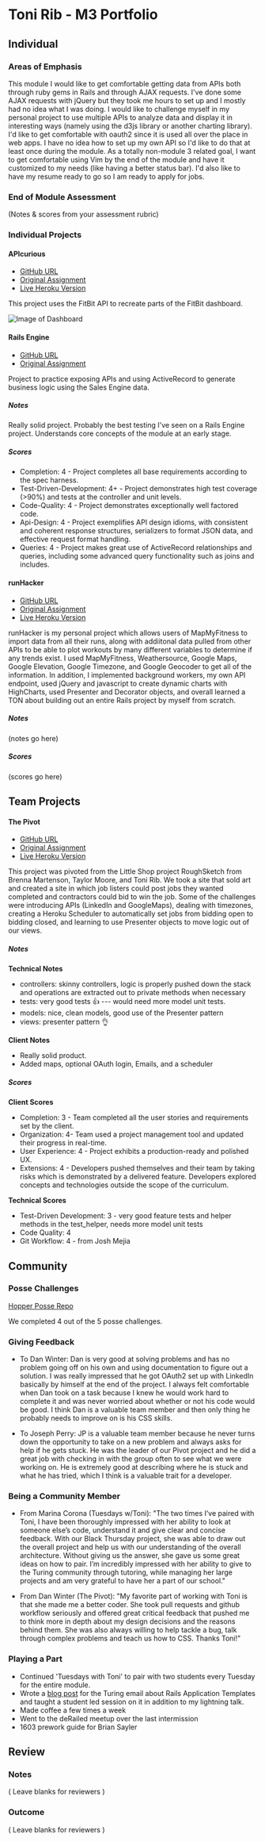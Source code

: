 # Toni Rib - M3 Portfolio

## Individual

### Areas of Emphasis

This module I would like to get comfortable getting data from APIs both through ruby gems in Rails and through AJAX requests. I've done some AJAX requests with jQuery but they took me hours to set up and I mostly had no idea what I was doing. I would like to challenge myself in my personal project to use multiple APIs to analyze data and display it in interesting ways (namely using the d3js library or another charting library). I'd like to get comfortable with oauth2 since it is used all over the place in web apps. I have no idea how to set up my own API so I'd like to do that at least once during the module. As a totally non-module 3 related goal, I want to get comfortable using Vim by the end of the module and have it customized to my needs (like having a better status bar). I'd also like to have my resume ready to go so I am ready to apply for jobs.

### End of Module Assessment

(Notes & scores from your assessment rubric)

### Individual Projects

#### APIcurious

* [GitHub URL](https://github.com/ToniRib/apicurious)
* [Original Assignment](https://github.com/turingschool/lesson_plans/blob/master/ruby_03-professional_rails_applications/apicurious.md)
* [Live Heroku Version](http://apicurious-fitbit.herokuapp.com/)

This project uses the FitBit API to recreate parts of the FitBit dashboard.

![Image of Dashboard](https://github.com/ToniRib/apicurious/raw/master/app/assets/images/APIcurious_dashboard.png)

#### Rails Engine

* [GitHub URL](https://github.com/ToniRib/rails_engine)
* [Original Assignment](https://github.com/turingschool/lesson_plans/blob/master/ruby_03-professional_rails_applications/rails_engine.md)

Project to practice exposing APIs and using ActiveRecord to generate business logic using the Sales Engine data.

##### Notes

Really solid project. Probably the best testing I've seen on a Rails Engine project. Understands core concepts of the module at an early stage.

##### Scores

* Completion: 4 - Project completes all base requirements according to the spec harness.
* Test-Driven-Development: 4+ - Project demonstrates high test coverage (>90%) and tests at the controller and unit levels.
* Code-Quality: 4 - Project demonstrates exceptionally well factored code.
* Api-Design: 4 - Project exemplifies API design idioms, with consistent and coherent response structures, serializers to format JSON data, and effective request format handling.
* Queries: 4 - Project makes great use of ActiveRecord relationships and queries, including some advanced query functionality such as joins and includes.

#### runHacker

* [GitHub URL](https://github.com/ToniRib/run_hacker)
* [Original Assignment](https://github.com/turingschool/lesson_plans/blob/master/ruby_03-professional_rails_applications/self_directed_project.md)
* [Live Heroku Version](https://run-hacker.herokuapp.com/)

runHacker is my personal project which allows users of MapMyFitness to import data from all their runs, along with addiitonal data pulled from other APIs to be able to plot workouts by many different variables to determine if any trends exist. I used MapMyFitness, Weathersource, Google Maps, Google Elevation, Google Timezone, and Google Geocoder to get all of the information. In addition, I implemented background workers, my own API endpoint, used jQuery and javascript to create dynamic charts with HighCharts, used Presenter and Decorator objects, and overall learned a TON about building out an entire Rails project by myself from scratch.

##### Notes

(notes go here)

##### Scores

(scores go here)

## Team Projects

#### The Pivot

* [GitHub URL](https://github.com/jwperry/the_pivot)
* [Original Assignment](https://github.com/turingschool/lesson_plans/blob/master/ruby_03-professional_rails_applications/the_pivot.md)
* [Live Heroku Version](https://freelancer-for-you.herokuapp.com/)

This project was pivoted from the Little Shop project RoughSketch from Brenna Martenson, Taylor Moore, and Toni Rib. We took a site that sold art and created a site in which job listers could post jobs they wanted completed and contractors could bid to win the job. Some of the challenges were introducing APIs (LinkedIn and GoogleMaps), dealing with timezones, creating a Heroku Scheduler to automatically set jobs from bidding open to bidding closed, and learning to use Presenter objects to move logic out of our views.

##### Notes

__Technical Notes__

* controllers: skinny controllers, logic is properly pushed down the stack and operations are extracted out to private methods when necessary
* tests: very good tests :thumbsup: --- would need more model unit tests.
* models: nice, clean models, good use of the Presenter pattern
* views: presenter pattern :ok_hand:

__Client Notes__

* Really solid product.
* Added maps, optional OAuth login, Emails, and a scheduler

##### Scores

__Client Scores__

* Completion: 3 - Team completed all the user stories and requirements set by the client.
* Organization: 4-  Team used a project management tool and updated their progress in real-time.
* User Experience: 4 - Project exhibits a production-ready and polished UX.
* Extensions: 4 - Developers pushed themselves and their team by taking risks which is demonstrated by a delivered feature. Developers explored concepts and technologies outside the scope of the curriculum.

__Technical Scores__

* Test-Driven Development: 3 - very good feature tests and helper methods in the test_helper, needs more model unit tests
* Code Quality: 4
* Git Workflow: 4 - from Josh Mejia

## Community

### Posse Challenges

[Hopper Posse Repo](https://github.com/ToniRib/posse_challenges)

We completed 4 out of the 5 posse challenges.

### Giving Feedback

* To Dan Winter: Dan is very good at solving problems and has no problem going off on his own and using documentation to figure out a solution. I was really impressed that he got OAuth2 set up with LinkedIn basically by himself at the end of the project. I always felt comfortable when Dan took on a task because I knew he would work hard to complete it and was never worried about whether or not his code would be good. I think Dan is a valuable team member and then only thing he probably needs to improve on is his CSS skills.

* To Joseph Perry: JP is a valuable team member because he never turns down the opportunity to take on a new problem and always asks for help if he gets stuck. He was the leader of our Pivot project and he did a great job with checking in with the group often to see what we were working on. He is extremely good at describing where he is stuck and what he has tried, which I think is a valuable trait for a developer.

### Being a Community Member

* From Marina Corona (Tuesdays w/Toni): "The two times I’ve paired with Toni, I have been thoroughly impressed with her ability to look at someone else’s code, understand it and give clear and concise feedback.  With our Black Thursday project, she was able to draw out the overall project and help us with our understanding of the overall architecture.  Without giving us the answer, she gave us some great ideas on how to pair.  I’m incredibly impressed with her ability to give to the Turing community through tutoring, while managing her large projects and am very grateful to have her a part of our school."

* From Dan Winter (The Pivot): "My favorite part of working with Toni is that she made me a better coder. She took pull requests and github workflow seriously and offered great critical feedback that pushed me to think more in depth about my design decisions and the reasons behind them. She was also always willing to help tackle a bug, talk through complex problems and teach us how to CSS. Thanks Toni!"

### Playing a Part

* Continued 'Tuesdays with Toni' to pair with two students every Tuesday for the entire module.
* Wrote a [blog post](http://tonirib.github.io/personal-blog/jekyll/update/2016/02/15/rails-application-template.html) for the Turing email about Rails Application Templates and taught a student led session on it in addition to my lightning talk.
* Made coffee a few times a week
* Went to the deRailed meetup over the last intermission
* 1603 prework guide for Brian Sayler

## Review

### Notes

( Leave blanks for reviewers )

### Outcome

( Leave blanks for reviewers )
